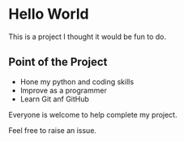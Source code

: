 # Hello World
This is a project I thought it would be fun to do.

## Point of the Project
- Hone my python and coding skills
- Improve as a programmer
- Learn Git anf GitHub

Everyone is welcome to help complete my project.

Feel free to raise an issue.
